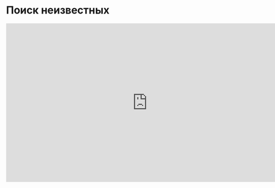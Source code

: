 # Поиск неизвестных
<iframe width="768" height="432" src="https://miro.com/app/live-embed/uXjVPEf0PYQ=/?moveToViewport=-1051,-1510,4338,2117&embedId=893633551914" frameborder="0" scrolling="no" allowfullscreen></iframe>
